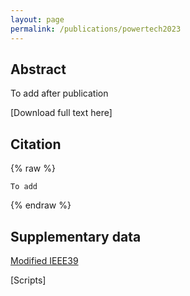```yaml
---
layout: page
permalink: /publications/powertech2023
---
```


## Abstract

To add after publication

[Download full text here]

## Citation

{% raw %}
```
To add
```
{% endraw %}

## Supplementary data

[Modified IEEE39](https://github.com/FredericSabot/dynawo/tree/15_PowerTech2023)

[Scripts]

